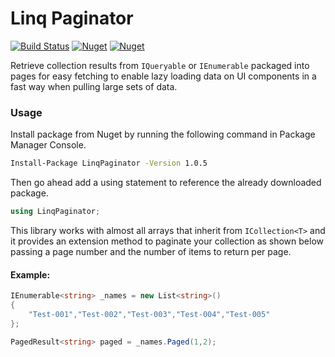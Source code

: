 # Linq Paginator

[![Build Status](https://travis-ci.org/devTimmy/linq-paginator.svg?branch=master)](https://travis-ci.org/devTimmy/linq-paginator)
[![Nuget](https://img.shields.io/nuget/v/LinqPaginator.svg?style=popout)](https://www.nuget.org/packages/LinqPaginator/)
[![Nuget](https://img.shields.io/nuget/dt/LinqPaginator.svg)](https://www.nuget.org/packages/LinqPaginator/)


Retrieve collection results from `IQueryable` or `IEnumerable` packaged into pages for easy fetching to enable lazy loading data on UI components in a fast way when pulling large sets of data.

### Usage

Install package from Nuget by running the following command in Package Manager Console.

```bash
Install-Package LinqPaginator -Version 1.0.5
```

Then go ahead add a using statement to reference the already downloaded package.

```c#
using LinqPaginator;
```

This library works with almost all arrays that inherit from `ICollection<T>` and it provides an extension method to paginate your collection as shown below passing a page number and the number of items to return per page.

#### Example:

```c#
IEnumerable<string> _names = new List<string>()
{
    "Test-001","Test-002","Test-003","Test-004","Test-005"
};

PagedResult<string> paged = _names.Paged(1,2);

```
